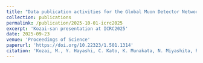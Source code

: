 ```yaml
---
title: "Data publication activities for the Global Muon Detector Network (GMDN)"
collection: publications
permalink: /publication/2025-10-01-icrc2025
excerpt: 'Kozai-san presentation at ICRC2025'
date: 2025-09-23
venue: 'Proceedings of Science'
paperurl: 'https://doi.org/10.22323/1.501.1314'
citation: 'Kozai, M., Y. Hayashi, C. Kato, K. Munakata, N. Miyashita, R. Kataoka, S. Miyake, and A. Kadokura (2025). &quot;Data publication activities for the Global Muon Detector Network (GMDN)&quot; <i>Proceedings of Science</i>. 501, ICRC2025'
---
```

